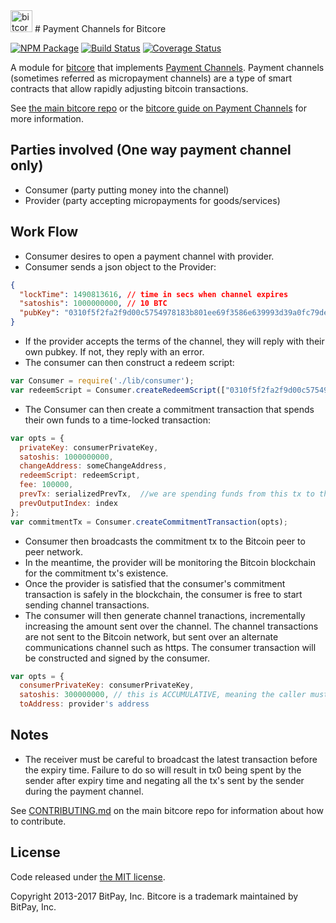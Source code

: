 <img src="http://bitcore.io/css/images/module-channel.png" alt="bitcore payment channels" height="35">
# Payment Channels for Bitcore

[![NPM Package](https://img.shields.io/npm/v/bitcore-channel.svg?style=flat-square)](https://www.npmjs.org/package/bitcore-channel)
[![Build Status](https://img.shields.io/travis/bitpay/bitcore-channel.svg?branch=master&style=flat-square)](https://travis-ci.org/bitpay/bitcore-channel)
[![Coverage Status](https://img.shields.io/coveralls/bitpay/bitcore-channel.svg?style=flat-square)](https://coveralls.io/r/bitpay/bitcore-channel)


A module for [bitcore][bitcore] that implements [Payment Channels][channel]. Payment channels (sometimes referred as micropayment channels) are a type of smart contracts that allow rapidly adjusting bitcoin transactions.

See [the main bitcore repo][bitcore] or the [bitcore guide on Payment Channels](http://bitcore.io/guide/module/channel/index.html) for more information.

## Parties involved (One way payment channel only)

* Consumer (party putting money into the channel)
* Provider (party accepting micropayments for goods/services)

## Work Flow

* Consumer desires to open a payment channel with provider.
* Consumer sends a json object to the Provider:

```json
{
  "lockTime": 1490813616, // time in secs when channel expires
  "satoshis": 1000000000, // 10 BTC
  "pubKey": "0310f5f2fa2f9d00c5754978183b801ee69f3586e639993d39a0fc79de7c36ac3d" // consumer's pubkey
}
```

* If the provider accepts the terms of the channel, they will reply with their own pubkey. If not, they reply with an error.
* The consumer can then construct a redeem script:

```javascript
var Consumer = require('./lib/consumer');
var redeemScript = Consumer.createRedeemScript(["0310f5f2fa2f9d00c5754978183b801ee69f3586e639993d39a0fc79de7c36ac3d", providerPubKey], 1490813616);
```

* The Consumer can then create a commitment transaction that spends their own funds to a time-locked transaction:

```javascript
var opts = {
  privateKey: consumerPrivateKey,
  satoshis: 1000000000,
  changeAddress: someChangeAddress,
  redeemScript: redeemScript,
  fee: 100000,
  prevTx: serializedPrevTx,  //we are spending funds from this tx to the commitment tx
  prevOutputIndex: index
};
var commitmentTx = Consumer.createCommitmentTransaction(opts);
```

* Consumer then broadcasts the commitment tx to the Bitcoin peer to peer network.
* In the meantime, the provider will be monitoring the Bitcoin blockchain for the commitment tx's existence.
* Once the provider is satisfied that the consumer's commitment transaction is safely in the blockchain, the consumer is free to start sending channel transactions.
* The consumer will then generate channel tranactions, incrementally increasing the amount sent over the channel. The channel transactions are not sent to the Bitcoin network, but sent over an alternate communications channel such as https. The consumer transaction will be constructed and signed by the consumer.

```javascript
var opts = {
  consumerPrivateKey: consumerPrivateKey,
  satoshis: 300000000, // this is ACCUMULATIVE, meaning the caller must keep track of what's already been sent over the channel and set this value appropriately
  toAddress: provider's address
```
## Notes

* The receiver must be careful to broadcast the latest transaction before the expiry time. Failure to do so will result in tx0 being spent by the sender after expiry time and negating all the tx's sent by the sender during the payment channel.

See [CONTRIBUTING.md](https://github.com/bitpay/bitcore/blob/master/CONTRIBUTING.md) on the main bitcore repo for information about how to contribute.

## License

Code released under [the MIT license](https://github.com/bitpay/bitcore/blob/master/LICENSE).

Copyright 2013-2017 BitPay, Inc. Bitcore is a trademark maintained by BitPay, Inc.

[bitcore]: https://github.com/bitpay/bitcore
[channel]: https://bitcoin.org/en/developer-guide#micropayment-channel
